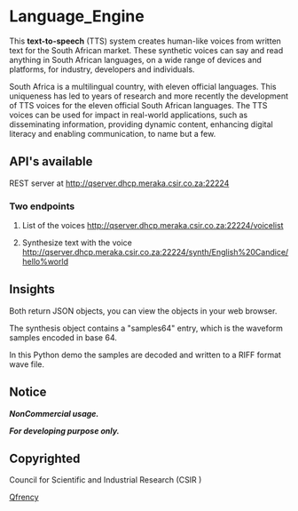 # Language_Engine
This **text-to-speech** (TTS) system creates human-like voices from written text for the South African market.
These synthetic voices can say and read anything in South African languages, on a wide range of devices and platforms,
for industry, developers and individuals.

South Africa is a multilingual country, with eleven official languages. This uniqueness has led to years of
research and more recently the development of TTS voices for the eleven official South African languages.
The TTS voices can be used for impact in real-world applications, such as disseminating information, providing
dynamic content, enhancing digital literacy and enabling communication, to name but a few. 

## API's available
REST server at http://qserver.dhcp.meraka.csir.co.za:22224

### Two endpoints
1. List of the voices http://qserver.dhcp.meraka.csir.co.za:22224/voicelist

2. Synthesize text with the voice http://qserver.dhcp.meraka.csir.co.za:22224/synth/English%20Candice/hello%world

## Insights

Both return JSON objects, you can view the objects in your web browser.

The synthesis object contains a "samples64" entry, which is the waveform samples encoded in base 64.

In this Python demo the samples are decoded and written to a RIFF format wave file.

## Notice
**_NonCommercial usage._**

**_For developing purpose only._**


## Copyrighted
Council for Scientific and Industrial Research (CSIR )

[Qfrency](http://www.qfrency.com/)
